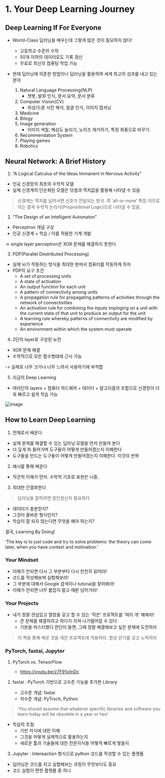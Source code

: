 # 1. Your Deep Learning Journey

## Deep Learning If For Everyone

- World-Class 딥러닝을 배우는데 그렇게 많은 것이 필요하지 않다!
    - 고등학교 수준의 수학
    - 50개 이하의 데이터로도 기록 갱신
    - 무료로 최신의 컴퓨팅 작업 가능

- 현재 딥러닝에 의존한 방법이나 딥러닝을 활용하여 세계 최고의 성과를 내고 있는 분야
    1. Natural Language Processing(NLP)
        - 챗봇, 발화 인식, 문서 요약, 문서 분류
    2. Computer Vision(CV)
        - 위성/드론 사진 해석, 얼굴 인식, 이미지 캡셔닝
    3. Medicine
    4. Bilogy
    5. Image generation
        - 이미지 색칠, 해상도 늘리기, 노이즈 제거하기, 특정 화풍으로 바꾸기
    6. Recommendation System
    7. Playing games
    8. Robotics


## Neural Network: A Brief History

1. “A Logical Calculus of the Ideas Immanent in Nervous Activity"

- 인공 신경망의 최초의 수학적 모델
- 실제 신경계의 단순화된 모델은 덧셈과 역치값을 활용해 나타낼 수 있음
>신경계는 역치를 넘어서면 신호가 전달되는 방식. 즉 'all-or-none' 특징 이므로 이는 결국 수학적 논리식(Propositional Logic)으로 나타낼 수 있음.


2. "The Design of an Intelligent Automaton"
- Perceptron 개념 구상
- 인공 신경계 + 학습 / 이를 적용한 기계 개발

-> single layer perceptron은 XOR 문제를 해결하지 못한다

3. PDP(Parallel Destributed Processing)
- 실제 뇌가 작동하는 방식을 최대한 본떠서 컴퓨터를 작동하게 하자
- PDP의 요구 조건
    - A set of processing units
    - A state of activation
    - An output function for each unit
    - A pattern of connectivity among units
    - A propagation rule for propagating patterns of activities through the network of connectivities
    - An activation rule for combining the inputs impinging on a unit with the current state of that unit to produce an output for the unit
    - A learning rule whereby patterns of connectivity are modified by experience
    - An environment within which the system must operate

4. 2단의 layer로 구성된 뉴런
- XOR 문제 해결
- 수학적으로 모든 함수형태에 근사 가능

-> 실제로 너무 크거나 너무 느려서 사용하기에 부적합

5. 지금의 Deep Learning
- 여러단의 layers + 컴퓨터 하드웨어 + 데이터 + 알고리즘의 조합으로 신경망이 더욱 빠르고 쉽게 학습 가능

![image](https://www.researchgate.net/publication/346219836/figure/fig1/AS:980115399913472@1610689129209/Schematic-of-shallow-neural-network-and-deep-neural-network.ppm)


## How to Learn Deep Learning

1. 전체로서 배운다
- 실제 문제를 해결할 수 있는 딥러닝 모델을 먼저 만들어 본다
- 더 깊게 파 들어가며 도구들이 어떻게 만들어졌는지 이해한다
- 도구들을 만드는 도구들이 어떻게 만들어졌는지 이해한다. 이것의 반복

2. 예시를 통해 배운다
- 직관적 이해가 먼저. 수학적 기호로 표현은 나중.

3. 최대한 간결화한다


> 딥러닝을 잘하려면 장인정신이 필요하다
- 데이터가 충분한지?
- 그것이 올바른 형식인지?
- 학습이 잘 되지 않는다면 무엇을 해야 하는지?

결국, Learning By Doing!

‘The key is to just code and try to
solve problems: the theory can come later, when you have context and
motivation.’


### Your Mindset
- 이해가 안되면 다시 그 부분부터 다시 천천히 읽어라!
- 코드를 작성해보며 실험해보라!
- 그 부분에 대해서 Google 검색이나 tutorial을 찾아봐라!
- 이해가 안되면 너무 붙잡지 말고 때론 넘어가라!

### Your Projects
- 내가 정말 관심있고 열정을 갖고 할 수 있는 '작은' 프로젝트를 '여러 개' 해봐라!
    - 큰 문제를 해결하려고 하다가 지쳐 나가떨어질 수 있다
    - 기본을 마스터했다 판단이 들면, 그때 정말 해결해보고 싶은 문제에 도전하라

>이 책을 통해 배운 것을 개인 프로젝트에 적용하라. 항상 끈기를 갖고 노력하라


### PyTorch, fastai, Jupyter

1. PyTorch vs. TensorFlow
    - https://youtu.be/z7F91vilnDc

2. fastai : PyTorch 기반으로 고수준 기능을 추가한 Library

    - 고수준 개념: fastai
    - 저수준 개념: PyTroch, Python

> ‘You should assume that whatever specific libraries and software you learn today will be obsolete in a year or two’

- 학습의 초점
    - 기반 지식에 대한 이해
    - 그것을 어떻게 실제적으로 활용하는지
    - 새로운 툴과 기술들에 대한 전문지식을 어떻게 빠르게 쌓을지

3. Jupyter : Intereaction 형식으로 python 코드를 작성할 수 있는 플랫폼
- 딥러닝은 코드를 치고 실험해보는 과정이 무엇보다도 중요
- 코드 실험이 편한 플랫폼 중 하나

